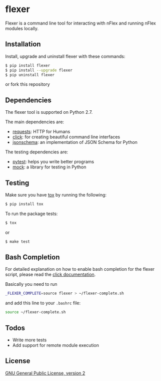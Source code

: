 flexer
======

Flexer is a command line tool for interacting with nFlex and running nFlex modules locally.

Installation
------------

Install, upgrade and uninstall flexer with these commands:
```sh
$ pip install flexer
$ pip install --upgrade flexer
$ pip uninstall flexer
```
or fork this repository

Dependencies
------------

The flexer tool is supported on Python 2.7.

The main dependencies are:
* [requests]: HTTP for Humans
* [click]: for creating beautiful command line interfaces
* [jsonschema]: an implementation of JSON Schema for Python

The testing dependencies are:
* [pytest]: helps you write better programs
* [mock]: a library for testing in Python

Testing
-------

Make sure you have [tox] by running the following:
```sh
$ pip install tox
```

To run the package tests:
```sh
$ tox
```
or
```sh
$ make test
```

Bash Completion
---------------
For detailed explanation on how to enable bash completion for the flexer script, please read the [click documentation](http://click.pocoo.org/5/bashcomplete/).

Basically you need to run
```sh
_FLEXER_COMPLETE=source flexer > ~/flexer-complete.sh
```
and add this line to your `.bashrc` file:
```sh
source ~/flexer-complete.sh
```

Todos
-----

 - Write more tests
 - Add support for remote module execution

License
-------

[GNU General Public License, version 2](https://www.gnu.org/licenses/old-licenses/gpl-2.0.en.html)

[//]: #
   [requests]: <http://docs.python-requests.org>
   [click]: <http://click.pocoo.org>
   [jsonschema]: <https://python-jsonschema.readthedocs.io/en/latest/>
   [mock]: <https://pypi.python.org/pypi/mock>
   [pytest]: <http://doc.pytest.org>
   [tox]: <https://tox.readthedocs.io/>

